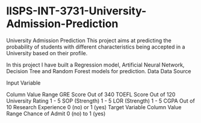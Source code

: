 # llSPS-INT-3731-University-Admission-Prediction
University Admission Prediction
This project aims at predicting the probability of students with different characteristics being accepted in a University based on their profile.

In this project I have built a Regression model, Artificial Neural Network, Decision Tree and Random Forest models for prediction.
Data
Data Source

Input Variable

Column	Value Range
GRE Score	Out of 340
TOEFL Score	Out of 120
University Rating	1 - 5
SOP (Strength)	1 - 5
LOR (Strength)	1 - 5
CGPA	Out of 10
Research Experience	0 (no) or 1 (yes)
Target Variable
Column	Value Range
Chance of Admit	0 (no) to 1 (yes)
